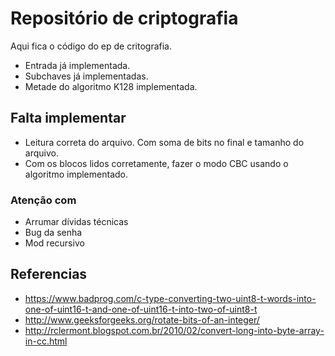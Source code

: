 # Repositório de criptografia

Aqui fica o código do ep de critografia.

- Entrada já implementada.
- Subchaves já implementadas.
- Metade do algoritmo K128 implementada.

## Falta implementar
- Leitura correta do arquivo. Com soma de bits no final e tamanho do arquivo.
- Com os blocos lidos corretamente, fazer o modo CBC usando o algoritmo implementado.

### Atenção com
- Arrumar dívidas técnicas
- Bug da senha
- Mod recursivo

## Referencias
- https://www.badprog.com/c-type-converting-two-uint8-t-words-into-one-of-uint16-t-and-one-of-uint16-t-into-two-of-uint8-t
- http://www.geeksforgeeks.org/rotate-bits-of-an-integer/
- http://rclermont.blogspot.com.br/2010/02/convert-long-into-byte-array-in-cc.html
